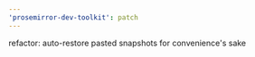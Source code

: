 ```yaml
---
'prosemirror-dev-toolkit': patch
---
```


refactor: auto-restore pasted snapshots for convenience's sake
